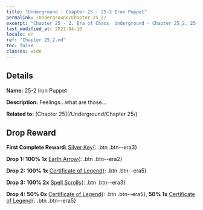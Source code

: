 ```yaml
---
title: "Underground - Chapter 25 - 25-2 Iron Puppet"
permalink: /Underground/Chapter 25_2/
excerpt: "Chapter 25 - 2. Era of Chaos  Underground - Chapter 25_2. 25-2 Iron Puppet"
last_modified_at: 2021-04-10
locale: en
ref: "Chapter 25_2.md"
toc: false
classes: wide
---
```


## Details

 **Name:** 25-2 Iron Puppet

 **Description:** Feelings...what are those...

 **Related to:** [Chapter 25](/Underground/Chapter 25/)

## Drop Reward

 **First Complete Reward:** [Silver Key](/Items/con_693/){: .btn .btn--era3}

 **Drop 1:** **100% 1x** [Earth Arrow](/Items/her_464/){: .btn .btn--era2}

 **Drop 2:** **100% 1x** [Certificate of Legend](/Items/mat_88/){: .btn .btn--era5}

 **Drop 3:** **100% 2x** [Spell Scrolls](/Items/con_694/){: .btn .btn--era3}

 **Drop 4:** **50% 0x** [Certificate of Legend](/Items/mat_81/){: .btn .btn--era5}, **50% 1x** [Certificate of Legend](/Items/mat_81/){: .btn .btn--era5}

